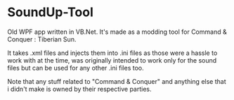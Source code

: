 # SoundUp-Tool
 Old WPF app written in VB.Net. It's made as a modding tool for Command & Conquer : Tiberian Sun.

 It takes .xml files and injects them into .ini files as those were a hassle to work with at the time, was originally intended to work only for the sound files but can be used for any other .ini files too.
 
 Note that any stuff related to "Command & Conquer" and anything else that i didn't make is owned by their respective parties.
